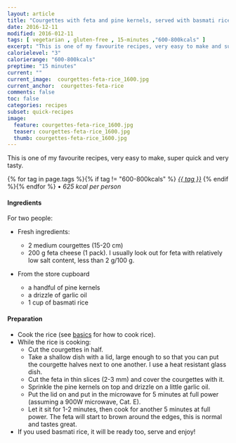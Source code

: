 ```yaml
---
layout: article
title: "Courgettes with feta and pine kernels, served with basmati rice"
date: 2016-12-11
modified: 2016-012-11
tags: [ vegetarian , gluten-free , 15-minutes ,"600-800kcals" ]
excerpt: "This is one of my favourite recipes, very easy to make and super quick"
calorielevel: "3"
calorierange: "600-800kcals"
preptime: "15 minutes"
current: ""
current_image:  courgettes-feta-rice_1600.jpg
current_anchor:  courgettes-feta-rice
comments: false
toc: false
categories: recipes
subset: quick-recipes
image:
  feature: courgettes-feta-rice_1600.jpg
  teaser: courgettes-feta-rice_1600.jpg
  thumb: courgettes-feta-rice_1600.jpg
---
```


This is one of my favourite recipes, very easy to make, super quick and very tasty. 

{% for tag in page.tags %}{% if tag != "600-800kcals" %}&nbsp;<a class="post-tag" href="{{ site.url}}/tags/#{{ tag }}">_{{ tag }}_</a>&nbsp;{% endif %}{% endfor %} &bull;&nbsp;<em>625&nbsp;kcal&nbsp;per&nbsp;person</em>&nbsp;&nbsp;<a href="{{ site.url}}/tags/#600-800kcals"><img src="{{ site.url }}/images/battery_lvl_3.png" style="height:1.0em;"></a>

#### Ingredients

For two people:

- Fresh ingredients:
  - 2 medium courgettes (15-20 cm)
  - 200 g feta cheese (1 pack). I usually look out for feta with relatively low salt content, less than 2 g/100 g.

- From the store cupboard  
  - a handful of pine kernels
  - a drizzle of garlic oil
  - 1 cup of basmati rice

#### Preparation
- Cook the rice (see <a href="{{ site.url }}/basics">basics</a> for how to cook rice).
- While the rice is cooking:
	- Cut the courgettes in half.
	- Take a shallow dish with a lid, large enough to so that you can put the courgette halves next to one another. I use a heat resistant glass dish.
	- Cut the feta in thin slices (2-3 mm) and cover the courgettes with it.
	- Sprinkle the pine kernels on top and drizzle on a little garlic oil.
	- Put the lid on and put in the microwave for 5 minutes at full power (assuming a 900W microwave, Cat. E).
	- Let it sit for 1-2 minutes, then cook for another 5 minutes at full power. The feta will start to brown around the edges, this is normal and tastes great.
- If you used basmati rice, it will be ready too, serve and enjoy!


